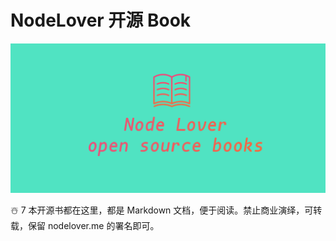 # NodeLover 开源 Book

![logo](./logo.png)

☃️ 7 本开源书都在这里，都是 Markdown 文档，便于阅读。禁止商业演绎，可转载，保留 nodelover.me 的署名即可。
